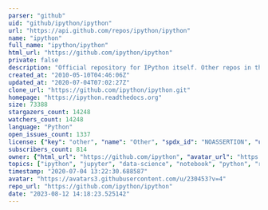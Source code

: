 ```yaml
---
parser: "github"
uid: "github/ipython/ipython"
url: "https://api.github.com/repos/ipython/ipython"
name: "ipython"
full_name: "ipython/ipython"
html_url: "https://github.com/ipython/ipython"
private: false
description: "Official repository for IPython itself. Other repos in the IPython organization contain things like the website, documentation builds, etc."
created_at: "2010-05-10T04:46:06Z"
updated_at: "2020-07-04T07:02:27Z"
clone_url: "https://github.com/ipython/ipython.git"
homepage: "https://ipython.readthedocs.org"
size: 73388
stargazers_count: 14248
watchers_count: 14248
language: "Python"
open_issues_count: 1337
license: {"key": "other", "name": "Other", "spdx_id": "NOASSERTION", "url": null, "node_id": "MDc6TGljZW5zZTA="}
subscribers_count: 814
owner: {"html_url": "https://github.com/ipython", "avatar_url": "https://avatars3.githubusercontent.com/u/230453?v=4", "login": "ipython", "type": "Organization"}
topics: ["ipython", "jupyter", "data-science", "notebook", "python", "repl"]
timestamp: "2020-07-04 13:22:30.688587"
avatar: "https://avatars3.githubusercontent.com/u/230453?v=4"
repo_url: "https://github.com/ipython/ipython"
date: "2023-08-12 14:18:23.525142"
---
```

